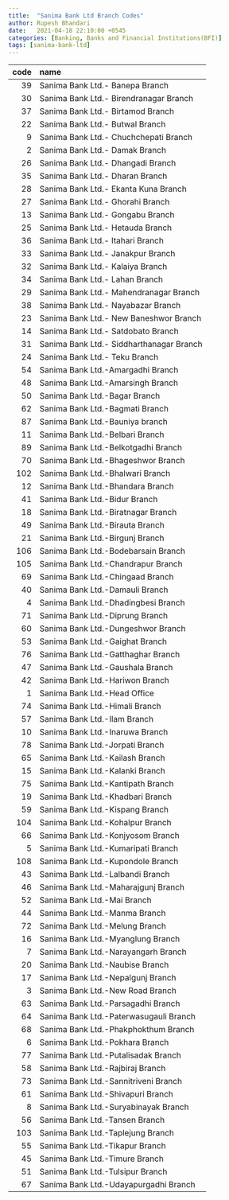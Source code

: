 ```yaml
---
title:  "Sanima Bank Ltd Branch Codes"
author: Rupesh Bhandari
date:   2021-04-18 22:10:00 +0545
categories: [Banking, Banks and Financial Institutions(BFI)]
tags: [sanima-bank-ltd]
---
```


|   code | name                                     |
|-------:|:-----------------------------------------|
|     39 | Sanima Bank Ltd.- Banepa  Branch         |
|     30 | Sanima Bank Ltd.- Birendranagar Branch   |
|     37 | Sanima Bank Ltd.- Birtamod Branch        |
|     22 | Sanima Bank Ltd.- Butwal Branch          |
|      9 | Sanima Bank Ltd.- Chuchchepati Branch    |
|      2 | Sanima Bank Ltd.- Damak Branch           |
|     26 | Sanima Bank Ltd.- Dhangadi Branch        |
|     35 | Sanima Bank Ltd.- Dharan Branch          |
|     28 | Sanima Bank Ltd.- Ekanta Kuna Branch     |
|     27 | Sanima Bank Ltd.- Ghorahi Branch         |
|     13 | Sanima Bank Ltd.- Gongabu Branch         |
|     25 | Sanima Bank Ltd.- Hetauda Branch         |
|     36 | Sanima Bank Ltd.- Itahari Branch         |
|     33 | Sanima Bank Ltd.- Janakpur Branch        |
|     32 | Sanima Bank Ltd.- Kalaiya Branch         |
|     34 | Sanima Bank Ltd.- Lahan Branch           |
|     29 | Sanima Bank Ltd.- Mahendranagar Branch   |
|     38 | Sanima Bank Ltd.- Nayabazar Branch       |
|     23 | Sanima Bank Ltd.- New Baneshwor Branch   |
|     14 | Sanima Bank Ltd.- Satdobato Branch       |
|     31 | Sanima Bank Ltd.- Siddharthanagar Branch |
|     24 | Sanima Bank Ltd.- Teku Branch            |
|     54 | Sanima Bank Ltd.-Amargadhi Branch        |
|     48 | Sanima Bank Ltd.-Amarsingh Branch        |
|     50 | Sanima Bank Ltd.-Bagar Branch            |
|     62 | Sanima Bank Ltd.-Bagmati  Branch         |
|     87 | Sanima Bank Ltd.-Bauniya branch          |
|     11 | Sanima Bank Ltd.-Belbari Branch          |
|     89 | Sanima Bank Ltd.-Belkotgadhi Branch      |
|     70 | Sanima Bank Ltd.-Bhageshwor Branch       |
|    102 | Sanima Bank Ltd.-Bhalwari Branch         |
|     12 | Sanima Bank Ltd.-Bhandara Branch         |
|     41 | Sanima Bank Ltd.-Bidur Branch            |
|     18 | Sanima Bank Ltd.-Biratnagar Branch       |
|     49 | Sanima Bank Ltd.-Birauta Branch          |
|     21 | Sanima Bank Ltd.-Birgunj Branch          |
|    106 | Sanima Bank Ltd.-Bodebarsain Branch      |
|    105 | Sanima Bank Ltd.-Chandrapur Branch       |
|     69 | Sanima Bank Ltd.-Chingaad Branch         |
|     40 | Sanima Bank Ltd.-Damauli Branch          |
|      4 | Sanima Bank Ltd.-Dhadingbesi Branch      |
|     71 | Sanima Bank Ltd.-Diprung Branch          |
|     60 | Sanima Bank Ltd.-Dungeshwor  Branch      |
|     53 | Sanima Bank Ltd.-Gaighat Branch          |
|     76 | Sanima Bank Ltd.-Gatthaghar Branch       |
|     47 | Sanima Bank Ltd.-Gaushala Branch         |
|     42 | Sanima Bank Ltd.-Hariwon Branch          |
|      1 | Sanima Bank Ltd.-Head Office             |
|     74 | Sanima Bank Ltd.-Himali Branch           |
|     57 | Sanima Bank Ltd.-Ilam Branch             |
|     10 | Sanima Bank Ltd.-Inaruwa Branch          |
|     78 | Sanima Bank Ltd.-Jorpati Branch          |
|     65 | Sanima Bank Ltd.-Kailash Branch          |
|     15 | Sanima Bank Ltd.-Kalanki Branch          |
|     75 | Sanima Bank Ltd.-Kantipath Branch        |
|     19 | Sanima Bank Ltd.-Khadbari Branch         |
|     59 | Sanima Bank Ltd.-Kispang Branch          |
|    104 | Sanima Bank Ltd.-Kohalpur Branch         |
|     66 | Sanima Bank Ltd.-Konjyosom Branch        |
|      5 | Sanima Bank Ltd.-Kumaripati Branch       |
|    108 | Sanima Bank Ltd.-Kupondole Branch        |
|     43 | Sanima Bank Ltd.-Lalbandi Branch         |
|     46 | Sanima Bank Ltd.-Maharajgunj Branch      |
|     52 | Sanima Bank Ltd.-Mai Branch              |
|     44 | Sanima Bank Ltd.-Manma Branch            |
|     72 | Sanima Bank Ltd.-Melung Branch           |
|     16 | Sanima Bank Ltd.-Myanglung Branch        |
|      7 | Sanima Bank Ltd.-Narayangarh Branch      |
|     20 | Sanima Bank Ltd.-Naubise Branch          |
|     17 | Sanima Bank Ltd.-Nepalgunj Branch        |
|      3 | Sanima Bank Ltd.-New Road Branch         |
|     63 | Sanima Bank Ltd.-Parsagadhi Branch       |
|     64 | Sanima Bank Ltd.-Paterwasugauli Branch   |
|     68 | Sanima Bank Ltd.-Phakphokthum Branch     |
|      6 | Sanima Bank Ltd.-Pokhara Branch          |
|     77 | Sanima Bank Ltd.-Putalisadak Branch      |
|     58 | Sanima Bank Ltd.-Rajbiraj Branch         |
|     73 | Sanima Bank Ltd.-Sannitriveni Branch     |
|     61 | Sanima Bank Ltd.-Shivapuri  Branch       |
|      8 | Sanima Bank Ltd.-Suryabinayak Branch     |
|     56 | Sanima Bank Ltd.-Tansen Branch           |
|    103 | Sanima Bank Ltd.-Taplejung Branch        |
|     55 | Sanima Bank Ltd.-Tikapur Branch          |
|     45 | Sanima Bank Ltd.-Timure Branch           |
|     51 | Sanima Bank Ltd.-Tulsipur Branch         |
|     67 | Sanima Bank Ltd.-Udayapurgadhi Branch    |